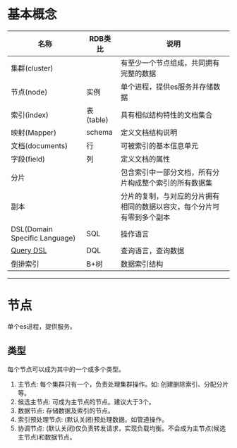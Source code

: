 # 基本概念

| 名称 | RDB类比 | 说明 |
|---|---|---|
| 集群(cluster) | | 有至少一个节点组成，共同拥有完整的数据 |
| 节点(node) | 实例 | 单个进程，提供es服务并存储数据 |
| 索引(index) | 表(table) | 具有相似结构特性的文档集合 |
| 映射(Mapper) | schema | 定义文档结构说明 |
| 文档(documents) | 行 | 可被索引的基本信息单元 |
| 字段(field) | 列 | 定义文档的属性 |
| 分片 | | 包含索引中一部分文档，所有分片构成整个索引的所有数据集 |
| 副本 | | 分片的复制，与对应的分片拥有相同的数据以容灾，每个分片可有零到多个副本 |
| DSL(Domain Specific Language) | SQL | 操作语言 | 
| [Query DSL](Query%20DSL.md) | DQL | 查询语言，查询数据 |
| 倒排索引 | B+树 | 数据索引结构 |

---
# 节点
单个es进程，提供服务。

## 类型
每个节点可以成为其中的一个或多个类型。

1. 主节点: 每个集群只有一个，负责处理集群操作。如: 创建删除索引、分配分片等。
2. 候选主节点: 可成为主节点的节点。建议大于3个。
3. 数据节点: 存储数据及索引的节点。
4. 索引预处理节点: (默认关闭)预处理数据。如管道操作。
5. 协调节点: (默认关闭)仅负责转发请求，实现负载均衡。不会成为主节点(候选主节点)和数据节点。